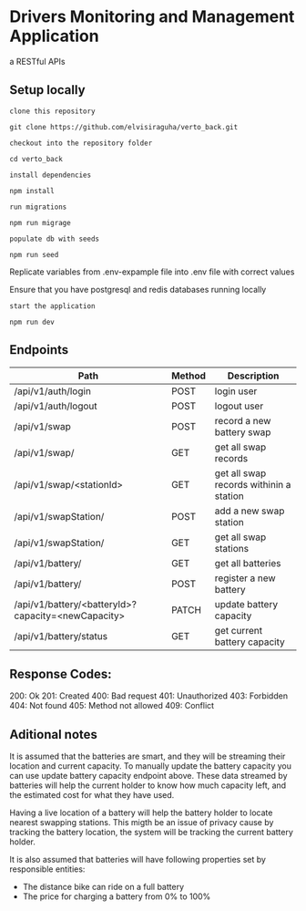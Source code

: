 # Drivers Monitoring and Management Application

a RESTful APIs

## Setup locally

`clone this repository`

```
git clone https://github.com/elvisiraguha/verto_back.git
```

`checkout into the repository folder`

```
cd verto_back
```

`install dependencies`

```
npm install
```

`run migrations`

```
npm run migrage
```

`populate db with seeds`

```
npm run seed
```

Replicate variables from .env-expample file into .env file with correct values

Ensure that you have postgresql and redis databases running locally

`start the application`

```
npm run dev
```

## Endpoints

| Path                                                   | Method | Description                             |
| ------------------------------------------------------ | ------ | --------------------------------------- |
| /api/v1/auth/login                                     | POST   | login user                              |
| /api/v1/auth/logout                                    | POST   | logout user                             |
| /api/v1/swap                                           | POST   | record a new battery swap               |
| /api/v1/swap/                                          | GET    | get all swap records                    |
| /api/v1/swap/\<stationId\>                             | GET    | get all swap records withinin a station |
| /api/v1/swapStation/                                   | POST   | add a new swap station                  |
| /api/v1/swapStation/                                   | GET    | get all swap stations                   |
| /api/v1/battery/                                       | GET    | get all batteries                       |
| /api/v1/battery/                                       | POST   | register a new battery                  |
| /api/v1/battery/\<batteryId\>?capacity=\<newCapacity\> | PATCH  | update battery capacity                 |
| /api/v1/battery/status                                 | GET    | get current battery capacity            |

## Response Codes:

200: Ok
201: Created
400: Bad request
401: Unauthorized
403: Forbidden
404: Not found
405: Method not allowed
409: Conflict

## Aditional notes

It is assumed that the batteries are smart, and they will be streaming their location and current capacity. To manually update the battery capacity you can use update battery capacity endpoint above. These data streamed by batteries will help the current holder to know how much capacity left, and the estimated cost for what they have used.

Having a live location of a battery will help the battery holder to locate nearest swapping stations. This migth be an issue of privacy cause by tracking the battery location, the system will be tracking the current battery holder.

It is also assumed that batteries will have following properties set by responsible entities:

- The distance bike can ride on a full battery
- The price for charging a battery from 0% to 100%
